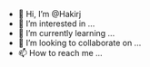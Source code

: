 - 👋 Hi, I’m @Hakirj
- 👀 I’m interested in ...
- 🌱 I’m currently learning ...
- 💞️ I’m looking to collaborate on ...
- 📫 How to reach me ...

<!---
Hakirj/Hakirj is a ✨ special ✨ repository because its `README.md` (this file) appears on your GitHub profile.
You can click the Preview link to take a look at your changes.
Termux login
